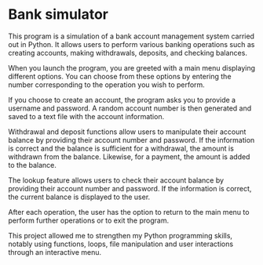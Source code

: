 # Bank simulator
This program is a simulation of a bank account management system carried out in Python. It allows users to perform various banking operations such as creating accounts, making withdrawals, deposits, and checking balances.

When you launch the program, you are greeted with a main menu displaying different options. You can choose from these options by entering the number corresponding to the operation you wish to perform.

If you choose to create an account, the program asks you to provide a username and password. A random account number is then generated and saved to a text file with the account information.

Withdrawal and deposit functions allow users to manipulate their account balance by providing their account number and password. If the information is correct and the balance is sufficient for a withdrawal, the amount is withdrawn from the balance. Likewise, for a payment, the amount is added to the balance.

The lookup feature allows users to check their account balance by providing their account number and password. If the information is correct, the current balance is displayed to the user.

After each operation, the user has the option to return to the main menu to perform further operations or to exit the program.

This project allowed me to strengthen my Python programming skills, notably using functions, loops, file manipulation and user interactions through an interactive menu.
